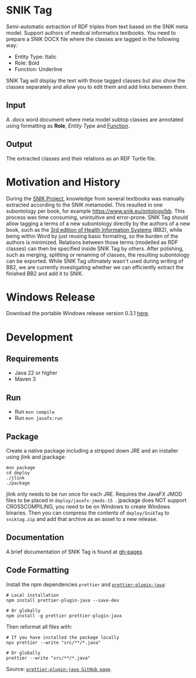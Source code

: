 # SNIK Tag

Semi-automatic extraction of RDF triples from text based on the SNIK meta model.
Support authors of medical informatics textbooks.
You need to prepare a SNIK DOCX file where the classes are tagged in the following way:

 * Entity Type: Italic
 * Role: Bold
 * Function: Underline

SNIK Tag will display the text with those tagged classes but also show the classes separately and allow you to edit them and add links between them.

## Input
A .docx word document where meta model subtop classes are annotated using formatting as **Role**, *Entity Type* and <u>Function</u>.

## Output
The extracted classes and their relations as an RDF Turtle file.

# Motivation and History

During the [SNIK Project](https://snik.eu/), knowledge from several textbooks was manually extracted according to the SNIK metamodel.
This resulted in one subontology per book, for example <https://www.snik.eu/ontology/bb>.
This process was time consuming, unintuitive and error-prone.
SNIK Tag should allow tagging a terms of a new subontology directly by the authors of a new book, such as the [3rd edition of Health Information Systems](https://link.springer.com/book/10.1007/978-3-031-12310-8) (BB2),
while being within Word by just reusing basic formating, so the burden of the authors is minimized.
Relations between those terms (modelled as RDF classes) can then be specified inside SNIK Tag by others.
After polishing, such as merging, splitting or renaming of classes, the resulting subontology can be exported.
While SNIK Tag ultimately wasn't used during writing of BB2, we are currently investigating whether we can efficiently extract the finished BB2 and add it to SNIK.

# Windows Release

Download the portable Windows release version 0.3.1 [here](https://github.com/IMISE/snik-tag/releases/download/0.3.1/sniktag.zip).

# Development

## Requirements
* Java 22 or higher
* Maven 3

## Run
* Run  `mvn compile`
* Run  `mvn javafx:run`

## Package
Create a native package including a stripped down JRE and an installer using jlink and jpackage:

    mvn package
    cd deploy
    ./jlink
    ./package

jlink only needs to be run once for each JRE. Requires the JavaFX JMOD files to be placed in `deploy/javafx-jmods-15 `.
jpackage does NOT support CROSSCOMPILING, you need to be on Windows to create Windows binaries.
Then you can compress the contents of `deploy/SnikTag` to `sniktag.zip` and add that archive as an asset to a new release.

## Documentation
A brief documentation of SNIK Tag is found at [gh-pages](https://snikproject.github.io/snik-tag/)

## Code Formatting
Install the npm dependencies `prettier` and [`prettier-plugin-java`](https://github.com/jhipster/prettier-java):

    # Local installation
    npm install prettier-plugin-java --save-dev
    
    # Or globally
    npm install -g prettier prettier-plugin-java

Then reformat all files with:

    # If you have installed the package locally
    npx prettier --write "src/**/*.java"

    # Or globally
    prettier --write "src/**/*.java"

Source: [`prettier-plugin-java GitHub page`](https://github.com/jhipster/prettier-java).
